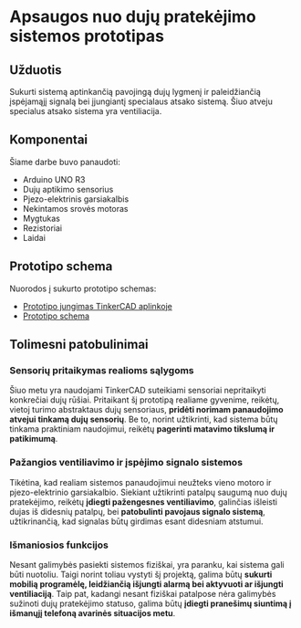 # Apsaugos nuo dujų pratekėjimo sistemos prototipas

## Užduotis
Sukurti sistemą aptinkančią pavojingą  dujų lygmenį ir paleidžiančią įspėjamąjį signalą bei įjungiantį specialaus atsako sistemą. Šiuo atveju specialus atsako sistema yra ventiliacija. 

## Komponentai
Šiame darbe buvo panaudoti:
- Arduino UNO R3
- Dujų aptikimo sensorius
- Pjezo-elektrinis garsiakalbis
- Nekintamos srovės motoras
- Mygtukas
- Rezistoriai
- Laidai

## Prototipo schema
Nuorodos į sukurto prototipo schemas:
- [Prototipo jungimas TinkerCAD aplinkoje](img/arduino_gas_detector_circuit.png) 
- [Prototipo schema](img/arduino_gas_detector_schema.png)

## Tolimesni patobulinimai

### Sensorių pritaikymas realioms sąlygoms
Šiuo metu yra naudojami TinkerCAD suteikiami sensoriai nepritaikyti konkrečiai dujų rūšiai. Pritaikant šį prototipą realiame gyvenime, reikėtų, vietoj turimo abstraktaus dujų sensoriaus, **pridėti norimam panaudojimo atvejui tinkamą dujų sensorių**. Be to, norint užtikrinti, kad sistema būtų tinkama praktiniam naudojimui, reikėtų **pagerinti matavimo tikslumą ir patikimumą**.

### Pažangios ventiliavimo ir įspėjimo signalo sistemos
Tikėtina, kad realiam sistemos panaudojimui neužteks vieno motoro ir pjezo-elektrinio garsiakalbio. Siekiant užtikrinti patalpų saugumą nuo dujų pratekėjimo, reikėtų **įdiegti pažengesnes ventiliavimo**, galinčias išleisti dujas iš didesnių patalpų, bei **patobulinti pavojaus signalo sistemą**, užtikrinančią, kad signalas būtų girdimas esant didesniam atstumui.

### Išmaniosios funkcijos
Nesant galimybės pasiekti sistemos fiziškai, yra paranku, kai sistema gali būti nuotoliu. Taigi norint toliau vystyti šį projektą, galima būtų **sukurti mobilią programėlę, leidžiančią išjungti alarmą bei aktyvuoti ar išjungti ventiliaciją**. Taip pat, kadangi nesant fiziškai patalpose nėra galimybės sužinoti dujų pratekėjimo statuso, galima būtų **įdiegti pranešimų siuntimą į išmanųjį telefoną avarinės situacijos metu**.
